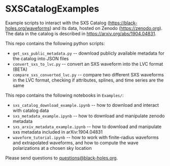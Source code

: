 # SXSCatalogExamples
Example scripts to interact with the SXS Catalog (https://black-holes.org/waveforms) and its data, hosted on Zenodo (https://zenodo.org). The data in the catalog is described in https://arxiv.org/abs/1904.04831.

This repo contains the following python scripts:
  * `get_sxs_public_metadata.py` -- download publicly available metadata for the catalog into JSON files
  * `convert_sxs_to_lvc.py` -- convert an SXS waveform into the LVC format (BETA)
  * `compare_sxs_converted_lvc.py` -- compare two different SXS waveforms in the LVC format, checking if attributes, splines, and time series are the same

This repo contains the following notebooks in `Examples/`:
  * `sxs_catalog_download_example.ipynb` -- how to download and interact with catalog data
  * `sxs_metadata_example.ipynb` -- how to download and manipulate zenodo metadata
  * `sxs_arxiv_metadata_example.ipynb` -- how to download and manipulate sxs metadata included in arXiv:1904.04831
  * `waveform_tutorial.ipynb` -- how to work with finite-radius waveforms and extrapolated waveforms, and how to compute the wave polarizations at a chosen sky location

Please send questions to questions@black-holes.org.

